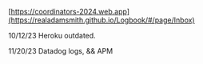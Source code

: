 
[https://coordinators-2024.web.app](https://realadamsmith.github.io/Logbook/#/page/Inbox)

10/12/23
Heroku outdated.

11/20/23
Datadog logs, && APM

